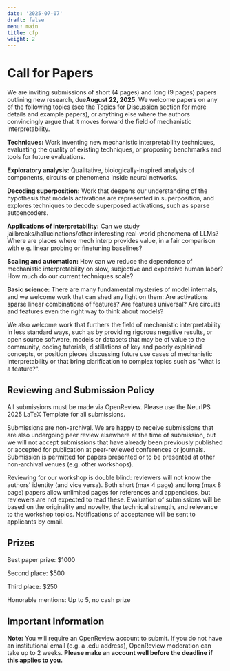 ```yaml
---
date: '2025-07-07'
draft: false
menu: main
title: cfp
weight: 2
---
```


# **Call for Papers**

We are inviting submissions of short (4 pages) and long (9 pages) papers outlining new research, due**August 22, 2025**. We welcome papers on any of the following topics (see the Topics for Discussion section for more details and example papers), or anything else where the authors convincingly argue that it moves forward the field of mechanistic interpretability.

**Techniques:** Work inventing new mechanistic interpretability techniques, evaluating the quality of existing techniques, or proposing benchmarks and tools for future evaluations.

**Exploratory analysis:** Qualitative, biologically-inspired analysis of components, circuits or phenomena inside neural networks.

**Decoding superposition:** Work that deepens our understanding of the hypothesis that models activations are represented in superposition, and explores techniques to decode superposed activations, such as sparse autoencoders.

**Applications of interpretability:** Can we study jailbreaks/hallucinations/other interesting real-world phenomena of LLMs? Where are places where mech interp provides value, in a fair comparison with e.g. linear probing or finetuning baselines?

**Scaling and automation:** How can we reduce the dependence of mechanistic interpretability on slow, subjective and expensive human labor? How much do our current techniques scale?

**Basic science:** There are many fundamental mysteries of model internals, and we welcome work that can shed any light on them: Are activations sparse linear combinations of features? Are features universal? Are circuits and features even the right way to think about models?

We also welcome work that furthers the field of mechanistic interpretability in less standard ways, such as by providing rigorous negative results, or open source software, models or datasets that may be of value to the community, coding tutorials, distillations of key and poorly explained concepts, or position pieces discussing future use cases of mechanistic interpretability or that bring clarification to complex topics such as "what is a feature?".

## **Reviewing and Submission Policy**

All submissions must be made via OpenReview. Please use the NeurIPS 2025 LaTeX Template for all submissions.

Submissions are non-archival. We are happy to receive submissions that are also undergoing peer review elsewhere at the time of submission, but we will not accept submissions that have already been previously published or accepted for publication at peer-reviewed conferences or journals. Submission is permitted for papers presented or to be presented at other non-archival venues (e.g. other workshops).

Reviewing for our workshop is double blind: reviewers will not know the authors' identity (and vice versa). Both short (max 4 page) and long (max 8 page) papers allow unlimited pages for references and appendices, but reviewers are not expected to read these. Evaluation of submissions will be based on the originality and novelty, the technical strength, and relevance to the workshop topics. Notifications of acceptance will be sent to applicants by email.

## **Prizes**

Best paper prize: $1000

Second place: $500

Third place: $250

Honorable mentions: Up to 5, no cash prize

## **Important Information**

**Note:** You will require an OpenReview account to submit. If you do not have an institutional email (e.g. a .edu address), OpenReview moderation can take up to 2 weeks. **Please make an account well before the deadline if this applies to you.**

